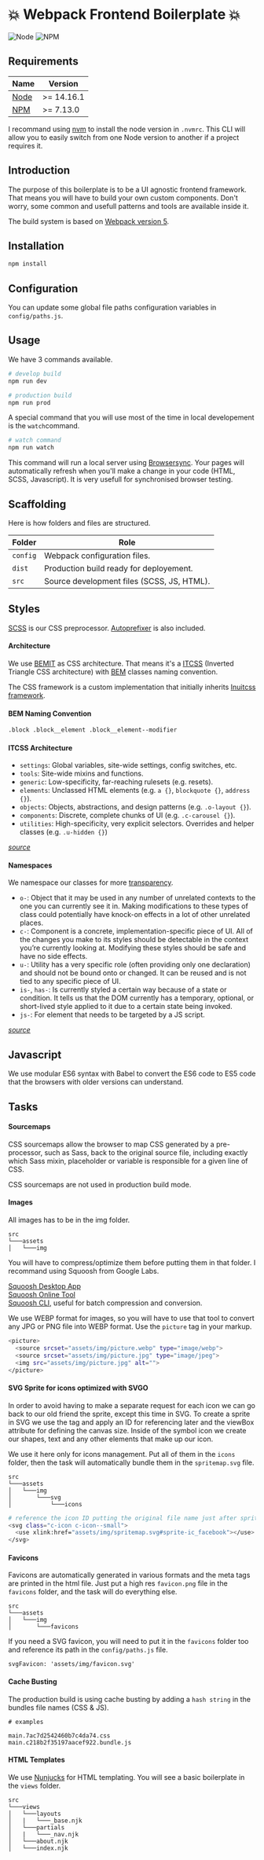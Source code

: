# :boom: Webpack Frontend Boilerplate :boom:

![Node](https://img.shields.io/badge/node-%3E%3D14.16.1-green)
![NPM](https://img.shields.io/badge/npm-%3E%3D7.13.0-blue)


## Requirements

| Name       | Version  |
| ---------- | -------- |
| [Node]     | >= 14.16.1 |
| [NPM]      | >= 7.13.0   |

[Node]: https://nodejs.org/
[NPM]:  https://npmjs.com/

I recommand using [nvm](https://github.com/nvm-sh/nvm) to install the node version in `.nvmrc`. This CLI will allow you to easily switch from one Node version to another if a project requires it.

## Introduction

The purpose of this boilerplate is to be a UI agnostic frontend framework. That means you will have to build your own custom components. Don't worry, some common and usefull patterns and tools are available inside it.

The build system is based on [Webpack version 5](https://webpack.js.org/).


## Installation

```sh
npm install
```

## Configuration

You can update some global file paths configuration variables in `config/paths.js`.

## Usage

We have 3 commands available.

```sh
# develop build
npm run dev
```

```sh
# production build
npm run prod
```

A special command that you will use most of the time in local developement is the `watch`command.

```sh
# watch command
npm run watch
```

This command will run a local server using [Browsersync](https://browsersync.io/). Your pages will automatically refresh when you'll make a change in your code (HTML, SCSS, Javascript). It is very usefull for synchronised browser testing.

## Scaffolding

Here is how folders and files are structured.

| Folder     | Role |
| ---------- | -------- |
| `config`   | Webpack configuration files. |
| `dist`     | Production build ready for deployement. |
| `src`      | Source development files (SCSS, JS, HTML).  |

## Styles

[SCSS](https://sass-lang.com) is our CSS preprocessor. [Autoprefixer](https://github.com/postcss/autoprefixer) is also included.

#### Architecture

We use [BEMIT](https://csswizardry.com/2015/08/bemit-taking-the-bem-naming-convention-a-step-further/) as CSS architecture. That means it's a [ITCSS](https://www.xfive.co/blog/itcss-scalable-maintainable-css-architecture/) (Inverted Triangle CSS architecture) with [BEM](http://getbem.com/) classes naming convention.

The CSS framework is a custom implementation that initially inherits [Inuitcss framework](https://github.com/inuitcss).

#### BEM Naming Convention

```sh
.block .block__element .block__element--modifier
```

#### ITCSS Architecture

* `settings`: Global variables, site-wide settings, config switches, etc.
* `tools`: Site-wide mixins and functions.
* `generic`: Low-specificity, far-reaching rulesets (e.g. resets).
* `elements`: Unclassed HTML elements (e.g. `a {}`, `blockquote {}`, `address {}`).
* `objects`: Objects, abstractions, and design patterns (e.g. `.o-layout {}`).
* `components`: Discrete, complete chunks of UI (e.g. `.c-carousel {}`).
* `utilities`: High-specificity, very explicit selectors. Overrides and helper
  classes (e.g. `.u-hidden {}`)

[_source_](https://github.com/inuitcss/inuitcss#css-directory-structure)

#### Namespaces

We namespace our classes for more [transparency](https://csswizardry.com/2015/03/more-transparent-ui-code-with-namespaces/).

* `o-`: Object that it may be used in any number of unrelated contexts to the one you can currently see it in. Making modifications to these types of class could potentially have knock-on effects in a lot of other unrelated places.
* `c-`: Component is a concrete, implementation-specific piece of UI. All of the changes you make to its styles should be detectable in the context you’re currently looking at. Modifying these styles should be safe and have no side effects.
* `u-`: Utility has a very specific role (often providing only one declaration) and should not be bound onto or changed. It can be reused and is not tied to any specific piece of UI.
* `is-`, `has-`: Is currently styled a certain way because of a state or condition. It tells us that the DOM currently has a temporary, optional, or short-lived style applied to it due to a certain state being invoked.
* `js-`: For element that needs to be targeted by a JS script.

[_source_](https://csswizardry.com/2015/03/more-transparent-ui-code-with-namespaces/#the-namespaces)

## Javascript

We use modular ES6 syntax with Babel to convert the ES6 code to ES5 code that the browsers with older versions can understand.

## Tasks

#### Sourcemaps

CSS sourcemaps allow the browser to map CSS generated by a pre-processor, such as Sass, back to the original source file, including exactly which Sass mixin, placeholder or variable is responsible for a given line of CSS.

CSS sourcemaps are not used in production build mode.

#### Images

All images has to be in the img folder.

```
src   
└───assets
│   └───img
```

You will have to compress/optimize them before putting them in that folder. I recommand using Squoosh from Google Labs.

[Squoosh Desktop App](https://squoosh-desktop.vercel.app/)  
[Squoosh Online Tool](https://squoosh.app/)  
[Squoosh CLI](https://github.com/GoogleChromeLabs/squoosh/tree/dev/cli), useful for batch compression and conversion.

We use WEBP format for images, so you will have to use that tool to convert any JPG or PNG file into WEBP format. Use the `picture` tag in your markup.

```sh
<picture>
  <source srcset="assets/img/picture.webp" type="image/webp">
  <source srcset="assets/img/picture.jpg" type="image/jpeg">
  <img src="assets/img/picture.jpg" alt="">
</picture>
```

#### SVG Sprite for icons optimized with SVGO

In order to avoid having to make a separate request for each icon we can go back to our old friend the sprite, except this time in SVG. To create a sprite in SVG we use the <symbol> tag and apply an ID for referencing later and the viewBox attribute for defining the canvas size. Inside of the symbol icon we create our shapes, text and any other elements that make up our icon.

We use it here only for icons management. Put all of them in the `icons` folder, then the task will automatically bundle them in the `spritemap.svg` file. 

```
src   
└───assets
│   └───img
│       └───svg
│           └───icons
```

```sh
# reference the icon ID putting the original file name just after sprite-
<svg class="c-icon c-icon--small">
  <use xlink:href="assets/img/spritemap.svg#sprite-ic_facebook"></use>
</svg>
```

#### Favicons

Favicons are automatically generated in various formats and the meta tags are printed in the html file. Just put a high res `favicon.png` file in the `favicons` folder, and the task will do everything else.

```
src   
└───assets
│   └───img
│       └───favicons
```

If you need a SVG favicon, you will need to put it in the `favicons` folder too and reference its path in the `config/paths.js` file.

```
svgFavicon: 'assets/img/favicon.svg'
```

#### Cache Busting

The production build is using cache busting by adding a `hash string` in the bundles file names (CSS & JS).

```
# examples

main.7ac7d2542460b7c4da74.css
main.c218b2f35197aacef922.bundle.js
```

#### HTML Templates

We use [Nunjucks](https://mozilla.github.io/nunjucks/) for HTML templating. You will see a basic boilerplate in the `views` folder.

```
src   
└───views
│   └───layouts
│   |   └───_base.njk
│   └───partials
│   |   └───_nav.njk
│   └───about.njk
│   └───index.njk
```